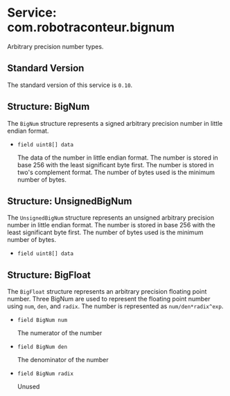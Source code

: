 # Service:  com.robotraconteur.bignum

Arbitrary precision number types.

## Standard Version

The standard version of this service is `0.10`.

## Structure: BigNum

The `BigNum` structure represents a signed arbitrary precision number in little endian format.

- `field uint8[] data`

    The data of the number in little endian format. The number is stored in base 256 with the least significant byte 
    first. The number is stored in two's complement format. The number of bytes used is the minimum number of bytes.

## Structure: UnsignedBigNum

The `UnsignedBigNum` structure represents an unsigned arbitrary precision number in little endian format. 
The number is stored in base 256 with the least significant byte first. The number of bytes used is the minimum number of bytes.

- `field uint8[] data`

## Structure: BigFloat

The `BigFloat` structure represents an arbitrary precision floating point number. Three BigNum are used to
represent the floating point number using `num`, `den`, and `radix`. The number is represented as `num/den*radix^exp`.

- `field BigNum num`

    The numerator of the number
- `field BigNum den`

    The denominator of the number

- `field BigNum radix`

    Unused

